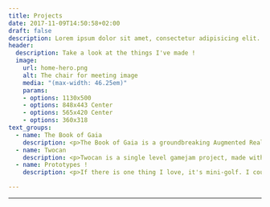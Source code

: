 ```yaml
---
title: Projects
date: 2017-11-09T14:50:58+02:00
draft: false
description: Lorem ipsum dolor sit amet, consectetur adipisicing elit. Vero porro tempore voluptas voluptatibus eius a non numquam, quibusdam enim eos.
header:
  description: Take a look at the things I've made !
  image:
    url: home-hero.png
    alt: The chair for meeting image
    media: "(max-width: 46.25em)"
    params:
    - options: 1130x500
    - options: 848x443 Center
    - options: 565x420 Center
    - options: 360x318
text_groups:
  - name: The Book of Gaia
    description: <p>The Book of Gaia is a groundbreaking Augmented Reality shooter for iOS and Android. Built on Unity and Vuforia, it takes full advantage of real world space to deliver a unique experience. Using a clever mix of real-life, physical elements and an augmented really application, dive in the world of the Book of Gaia. It was made with three of my classmates as a Masters' project, and was lauded for the risks taken when working with the niche technology that is Augmented Reality.</p><br/><p>When the evil Petrolus' hordes wreak havoc on Earth, an ancient, powerful mystic entity known as Gaia is awakened. Wield their powers to mow down the relentless waves coming to destroy the source of their might ! Rain down meteors, call down a freezing blizzard, unearth deadly spikes and make the skies rumble to defeat the evil Petrolus !</p><br/><p><iframe width="560" height="315" src="https://www.youtube.com/embed/jddA3rjBXHQ" frameborder="0" allow="accelerometer; autoplay; encrypted-media; gyroscope; picture-in-picture" allowfullscreen></iframe></p></br><p><a class="blue-text" href="https://drive.google.com/u/0/uc?export=download&confirm=PKLA&id=1kC-rZxItTN27OM-C67wAIxi46ABnaHBJ">You can download an .apk for the game here.</a> As the game was imagined with a companion book in mind, you will have to download and print the levels as well. Keep in my mind, The Book of Gaia is best played when the levels are printed on an A3 sized sheet of paper ! For the best AR experience possible, make sure your device is compatible with the latest versions of ARCore and ARKit.</p><br/><p>Level 1, Level 2, Level 3</p><br/><p>Alternatively, watch the walkthrough :</p><br/><iframe width="560" height="315" src="https://www.youtube.com/embed/zRJG-6iVdb0" frameborder="0" allow="accelerometer; autoplay; encrypted-media; gyroscope; picture-in-picture" allowfullscreen></iframe>
  - name: Twocan
    description: <p>Twocan is a single level gamejam project, made with two other people with little to no experience in game development. I took charge of every aspect of programming and integrated adorable, handmade sprites and music. It is a true labor of love, and an absolutely fun couch co-op experience. Grab a friend and a controller each, and make your way through the level. Communication is key, as each toucan has a very specific skillset.</p><br/><iframe src='https://gfycat.com/ifr/peacefulclearbarb' frameborder='0' scrolling='no' allowfullscreen width='640' height='453'></iframe>
  - name: Prototypes !
    description: <p>If there is one thing I love, it's mini-golf. I couldn't swing a club to save my life, but I do enjoy making mini-golf prototypes. It's a great and fun way to learn. Check them out, a little mini-golf course builder, and mini-golf where you can only putt once, forward, and at full speed ! Maybe some obstacles will help you get to the hole...</p><br/><iframe src='https://gfycat.com/ifr/welllitlimpingdeermouse' frameborder='0' scrolling='no' allowfullscreen width='640' height='453'></iframe><br/><iframe src='https://gfycat.com/ifr/crazywhichamethystinepython' frameborder='0' scrolling='no' allowfullscreen width='640' height='453'></iframe><br/><iframe src='https://gfycat.com/ifr/weightyboilingaardwolf' frameborder='0' scrolling='no' allowfullscreen width='640' height='453'></iframe><br/><iframe src='https://gfycat.com/ifr/obedientenlightenedgrub' frameborder='0' scrolling='no' allowfullscreen width='640' height='453'></iframe>

---
```

---
